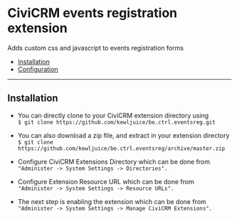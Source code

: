 # CiviCRM events registration extension

Adds custom css and javascript to events registration forms
- [Installation](#installation)
- [Configuration](#configuration)

***

## Installation

- You can directly clone to your CiviCRM extension directory using<br>
```$ git clone https://github.com/kewljuice/be.ctrl.eventsreg.git```

- You can also download a zip file, and extract in your extension directory<br>
```$ git clone https://github.com/kewljuice/be.ctrl.eventsreg/archive/master.zip```

- Configure CiviCRM Extensions Directory which can be done from<br>
```"Administer -> System Settings -> Directories".```

- Configure Extension Resource URL which can be done from<br>
```"Administer -> System Settings -> Resource URLs".```

- The next step is enabling the extension which can be done from<br> 
```"Administer -> System Settings -> Manage CiviCRM Extensions".```
